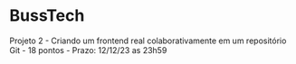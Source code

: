 # BussTech
Projeto 2 - Criando um frontend real colaborativamente em um repositório Git - 18 pontos - Prazo: 12/12/23 as 23h59
